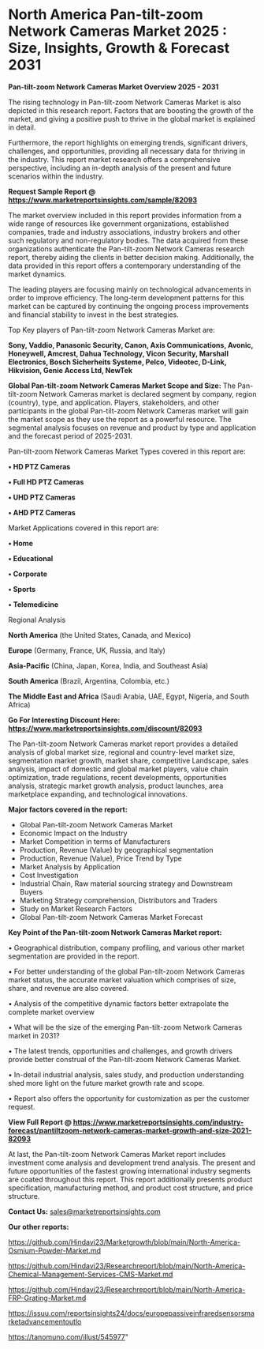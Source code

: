 # North America Pan-tilt-zoom Network Cameras Market 2025 : Size, Insights, Growth & Forecast 2031

<Strong> Pan-tilt-zoom Network Cameras Market Overview 2025 - 2031</strong>

The rising technology in Pan-tilt-zoom Network Cameras Market is also depicted in this research report. Factors that are boosting the growth of the market, and giving a positive push to thrive in the global market is explained in detail.

Furthermore, the report highlights on emerging trends, significant drivers, challenges, and opportunities, providing all necessary data for thriving in the industry. This report market research offers a comprehensive perspective, including an in-depth analysis of the present and future scenarios within the industry.

<strong>Request Sample Report @ <a href=https://www.marketreportsinsights.com/sample/82093>https://www.marketreportsinsights.com/sample/82093</a></strong>

The market overview included in this report provides information from a wide range of resources like government organizations, established companies, trade and industry associations, industry brokers and other such regulatory and non-regulatory bodies. The data acquired from these organizations authenticate the Pan-tilt-zoom Network Cameras research report, thereby aiding the clients in better decision making. Additionally, the data provided in this report offers a contemporary understanding of the market dynamics.

The leading players are focusing mainly on technological advancements in order to improve efficiency. The long-term development patterns for this market can be captured by continuing the ongoing process improvements and financial stability to invest in the best strategies.

Top Key players of Pan-tilt-zoom Network Cameras Market are:

<strong>Sony, Vaddio, Panasonic Security, Canon, Axis Communications, Avonic, Honeywell, Amcrest, Dahua Technology, Vicon Security, Marshall Electronics, Bosch Sicherheits Systeme, Pelco, Videotec, D-Link, Hikvision, Genie Access Ltd, NewTek</strong>

<strong><b>Global Pan-tilt-zoom Network Cameras Market Scope and Size:</b></strong>
The Pan-tilt-zoom Network Cameras market is declared segment by company, region (country), type, and application. Players, stakeholders, and other participants in the global Pan-tilt-zoom Network Cameras market will gain the market scope as they use the report as a powerful resource. The segmental analysis focuses on revenue and product by type and application and the forecast period of 2025-2031.

Pan-tilt-zoom Network Cameras Market Types covered in this report are:

<strong>• HD PTZ Cameras

• Full HD PTZ Cameras

• UHD PTZ Cameras

• AHD PTZ Cameras</strong>

Market Applications covered in this report are:

<strong>• Home

• Educational

• Corporate

• Sports

• Telemedicine</strong> 

Regional Analysis

<strong>North America</strong> (the United States, Canada, and Mexico)

<strong>Europe</strong> (Germany, France, UK, Russia, and Italy)

<strong>Asia-Pacific</strong> (China, Japan, Korea, India, and Southeast Asia)

<strong>South America</strong> (Brazil, Argentina, Colombia, etc.)

<strong>The Middle East and Africa</strong> (Saudi Arabia, UAE, Egypt, Nigeria, and South Africa)

<strong>Go For Interesting Discount Here: <a href=https://www.marketreportsinsights.com/discount/82093>https://www.marketreportsinsights.com/discount/82093</a></strong>

The Pan-tilt-zoom Network Cameras market report provides a detailed analysis of global market size, regional and country-level market size, segmentation market growth, market share, competitive Landscape, sales analysis, impact of domestic and global market players, value chain optimization, trade regulations, recent developments, opportunities analysis, strategic market growth analysis, product launches, area marketplace expanding, and technological innovations.

<strong><b>Major factors covered in the report:</b></strong>
<ul>
  <li>Global Pan-tilt-zoom Network Cameras Market </li>
  <li>Economic Impact on the Industry</li>
  <li>Market Competition in terms of Manufacturers</li>
  <li>Production, Revenue (Value) by geographical segmentation</li>
  <li>Production, Revenue (Value), Price Trend by Type</li>
  <li>Market Analysis by Application</li>
  <li>Cost Investigation</li>
  <li>Industrial Chain, Raw material sourcing strategy and Downstream Buyers</li>
  <li>Marketing Strategy comprehension, Distributors and Traders</li>
  <li>Study on Market Research Factors</li>
  <li>Global Pan-tilt-zoom Network Cameras Market Forecast</li>
</ul>

<strong><b>Key Point of the Pan-tilt-zoom Network Cameras Market report:</b></strong>

• Geographical distribution, company profiling, and various other market segmentation are provided in the report.

• For better understanding of the global Pan-tilt-zoom Network Cameras market status, the accurate market valuation which comprises of size, share, and revenue are also covered.

• Analysis of the competitive dynamic factors better extrapolate the complete market overview

• What will be the size of the emerging Pan-tilt-zoom Network Cameras market in 2031?

• The latest trends, opportunities and challenges, and growth drivers provide better construal of the Pan-tilt-zoom Network Cameras Market.

• In-detail industrial analysis, sales study, and production understanding shed more light on the future market growth rate and scope.

• Report also offers the opportunity for customization as per the customer request.

<strong><b>View Full Report @ <a href=https://www.marketreportsinsights.com/industry-forecast/pantiltzoom-network-cameras-market-growth-and-size-2021-82093>https://www.marketreportsinsights.com/industry-forecast/pantiltzoom-network-cameras-market-growth-and-size-2021-82093</a></b></strong>


At last, the Pan-tilt-zoom Network Cameras Market report includes investment come analysis and development trend analysis. The present and future opportunities of the fastest growing international industry segments are coated throughout this report. This report additionally presents product specification, manufacturing method, and product cost structure, and price structure.

<strong>Contact Us:</strong>
sales@marketreportsinsights.com

<strong>Our other reports:</strong>

<a href=https://github.com/Hindavi23/Marketgrowth/blob/main/North-America-Osmium-Powder-Market.md>https://github.com/Hindavi23/Marketgrowth/blob/main/North-America-Osmium-Powder-Market.md</a>

<a href=https://github.com/Hindavi23/Researchreport/blob/main/North-America-Chemical-Management-Services-CMS-Market.md>https://github.com/Hindavi23/Researchreport/blob/main/North-America-Chemical-Management-Services-CMS-Market.md</a>

<a href=https://github.com/Hindavi23/Researchreport/blob/main/North-America-FRP-Grating-Market.md>https://github.com/Hindavi23/Researchreport/blob/main/North-America-FRP-Grating-Market.md</a>

<a href=https://issuu.com/reportsinsights24/docs/europepassiveinfraredsensorsmarketadvancementoutlo>https://issuu.com/reportsinsights24/docs/europepassiveinfraredsensorsmarketadvancementoutlo</a>

<a href=https://tanomuno.com/illust/545977>https://tanomuno.com/illust/545977</a>"
